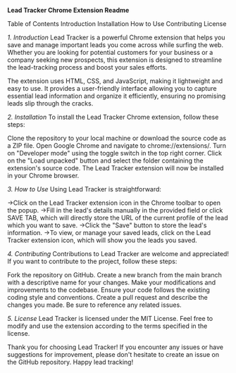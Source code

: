 **Lead Tracker Chrome Extension Readme**

Table of Contents
Introduction
Installation
How to Use
Contributing
License


*1. Introduction*
Lead Tracker is a powerful Chrome extension that helps you save and manage important leads you come across while surfing the web. Whether you are looking for potential customers for your business or a company seeking new prospects, this extension is designed to streamline the lead-tracking process and boost your sales efforts.

The extension uses HTML, CSS, and JavaScript, making it lightweight and easy to use. It provides a user-friendly interface allowing you to capture essential lead information and organize it efficiently, ensuring no promising leads slip through the cracks.

*2. Installation*
To install the Lead Tracker Chrome extension, follow these steps:

Clone the repository to your local machine or download the source code as a ZIP file.
Open Google Chrome and navigate to chrome://extensions/.
Turn on "Developer mode" using the toggle switch in the top right corner.
Click on the "Load unpacked" button and select the folder containing the extension's source code.
The Lead Tracker extension will now be installed in your Chrome browser.

*3. How to Use*
Using Lead Tracker is straightforward:

->Click on the Lead Tracker extension icon in the Chrome toolbar to open the popup.
->Fill in the lead's details manually in the provided field or click SAVE TAB, which will directly store the URL of the current profile of the lead which you want    to save. 
->Click the "Save" button to store the lead's information.
->To view, or manage your saved leads, click on the Lead Tracker extension icon, which will show you the leads you saved.

*4. Contributing*
Contributions to Lead Tracker are welcome and appreciated! If you want to contribute to the project, follow these steps:

Fork the repository on GitHub.
Create a new branch from the main branch with a descriptive name for your changes.
Make your modifications and improvements to the codebase.
Ensure your code follows the existing coding style and conventions.
Create a pull request and describe the changes you made. Be sure to reference any related issues.

*5. License*
Lead Tracker is licensed under the MIT License. Feel free to modify and use the extension according to the terms specified in the license.

Thank you for choosing Lead Tracker! If you encounter any issues or have suggestions for improvement, please don't hesitate to create an issue on the GitHub repository. Happy lead tracking!
